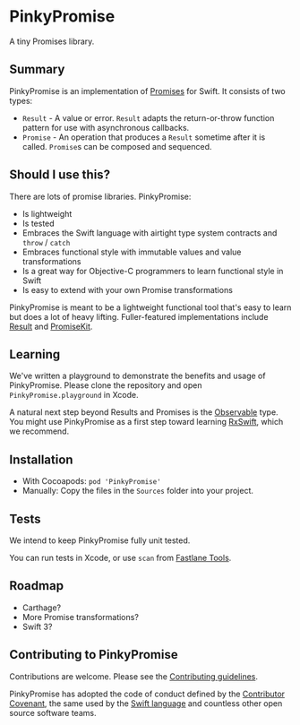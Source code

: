 # PinkyPromise

A tiny Promises library.

## Summary

PinkyPromise is an implementation of [Promises](https://en.wikipedia.org/wiki/Futures_and_promises) for Swift. It consists of two types:

- `Result` - A value or error. `Result` adapts the return-or-throw function pattern for use with asynchronous callbacks.
- `Promise` - An operation that produces a `Result` sometime after it is called. `Promise`s can be composed and sequenced.

## Should I use this?

There are lots of promise libraries. PinkyPromise:

- Is lightweight
- Is tested
- Embraces the Swift language with airtight type system contracts and `throw` / `catch`
- Embraces functional style with immutable values and value transformations
- Is a great way for Objective-C programmers to learn functional style in Swift
- Is easy to extend with your own Promise transformations

PinkyPromise is meant to be a lightweight functional tool that's easy to learn but does a lot of heavy lifting. Fuller-featured implementations include [Result](https://github.com/antitypical/Result) and [PromiseKit](http://promisekit.org).

## Learning

We've written a playground to demonstrate the benefits and usage of PinkyPromise. Please clone the repository and open `PinkyPromise.playground` in Xcode.

A natural next step beyond Results and Promises is the [Observable](https://www.youtube.com/watch?v=looJcaeboBY) type. You might use PinkyPromise as a first step toward learning [RxSwift](https://github.com/ReactiveX/RxSwift), which we recommend.

## Installation

- With Cocoapods: `pod 'PinkyPromise'`
- Manually: Copy the files in the `Sources` folder into your project.

## Tests

We intend to keep PinkyPromise fully unit tested.

You can run tests in Xcode, or use `scan` from [Fastlane Tools](https://fastlane.tools).

## Roadmap

- Carthage?
- More Promise transformations?
- Swift 3?

## Contributing to PinkyPromise

Contributions are welcome. Please see the [Contributing guidelines](CONTRIBUTING.md).

PinkyPromise has adopted the code of conduct defined by the [Contributor Covenant](http://contributor-covenant.org), the same used by the [Swift language](https://swift.org) and countless other open source software teams.
